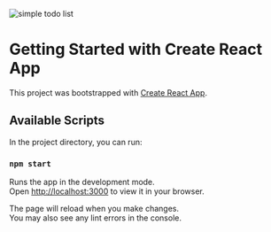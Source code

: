 ![simple todo list](https://user-images.githubusercontent.com/93848587/227452204-5467b3f6-6f7c-43d0-bba2-8dd32c2b58fc.png)

# Getting Started with Create React App

This project was bootstrapped with [Create React App](https://github.com/facebook/create-react-app).

## Available Scripts

In the project directory, you can run:

### `npm start`

Runs the app in the development mode.\
Open [http://localhost:3000](http://localhost:3000) to view it in your browser.

The page will reload when you make changes.\
You may also see any lint errors in the console.
